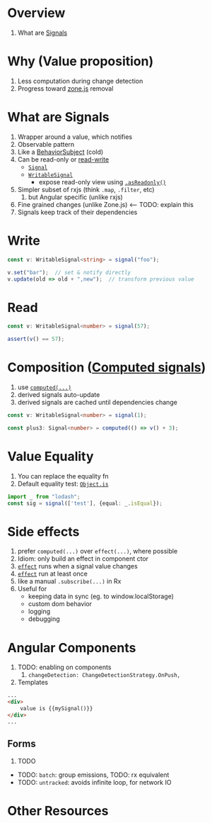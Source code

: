 # Overview

1. What are [Signals](TODO)


# Why (Value proposition)

1. Less computation during change detection
1. Progress toward [zone.js](TODO) removal


# What are Signals
1. Wrapper around a value, which notifies
1. Observable pattern
1. Like a [BehaviorSubject](TODO) (cold)
1. Can be read-only or [read-write](https://angular.dev/guide/signals#writable-signals)
    - [`Signal`](TODO)
    - [`WritableSignal`](TODO)
        - expose read-only view using [`.asReadonly()`](TODO)
1. Simpler subset of rxjs (think `.map`, `.filter`, etc)
   1. but Angular specific (unlike rxjs)
1. Fine grained changes (unlike Zone.js)  <-- TODO: explain this
1. Signals keep track of their dependencies


# Write
```ts
const v: WritableSignal<string> = signal("foo");

v.set("bar");  // set & notify directly
v.update(old => old + ",new");  // transform previous value
```


# Read
```ts
const v: WritableSignal<number> = signal(57);

assert(v() == 57);
```


# Composition ([Computed signals](https://angular.dev/guide/signals#computed-signals))
1. use [`computed(...)`](TODO)
1. derived signals auto-update
1. derived signals are cached until dependencies change
```ts
const v: WritableSignal<number> = signal(1);

const plus3: Signal<number> = computed(() => v() + 3);
```


# Value Equality
1. You can replace the equality fn
1. Default equality test: [`Object.is`](https://developer.mozilla.org/en-US/docs/Web/JavaScript/Reference/Global_Objects/Object/is) 
```ts
import _ from "lodash";
const sig = signal(['test'], {equal: _.isEqual});
```


# Side effects
1. prefer `computed(...)` over `effect(...)`, where possible
1. Idiom: only build an effect in component ctor
1. [`effect`](https://angular.dev/guide/signals#effects) runs when a signal value changes
1. [`effect`](https://angular.dev/guide/signals#effects) run at least once
1. like a manual `.subscribe(...)` in Rx
1. Useful for 
    - keeping data in sync (eg. to window.localStorage)
    - custom dom behavior
    - logging
    - debugging
    


# Angular Components
1. TODO: enabling on components
    1. `changeDetection: ChangeDetectionStrategy.OnPush,`
1. Templates
```html
...
<div>
    value is {{mySignal()}}
</div>
...
```


## Forms
1. TODO


- TODO: `batch`: group emissions, TODO: rx equivalent
- TODO: `untracked`: avoids infinite loop, for network IO


# Other Resources
